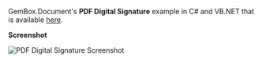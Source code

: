 GemBox.Document's **PDF Digital Signature** example in C# and VB.NET that is available [here](https://www.gemboxsoftware.com/document/examples/c-sharp-vb-net-pdf-digital-signature/1104).

**Screenshot**

![PDF Digital Signature Screenshot](https://www.gemboxsoftware.com/Document/Examples/Content/Protection/PDFDigitalSignature/PdfDigitalSignature.png)